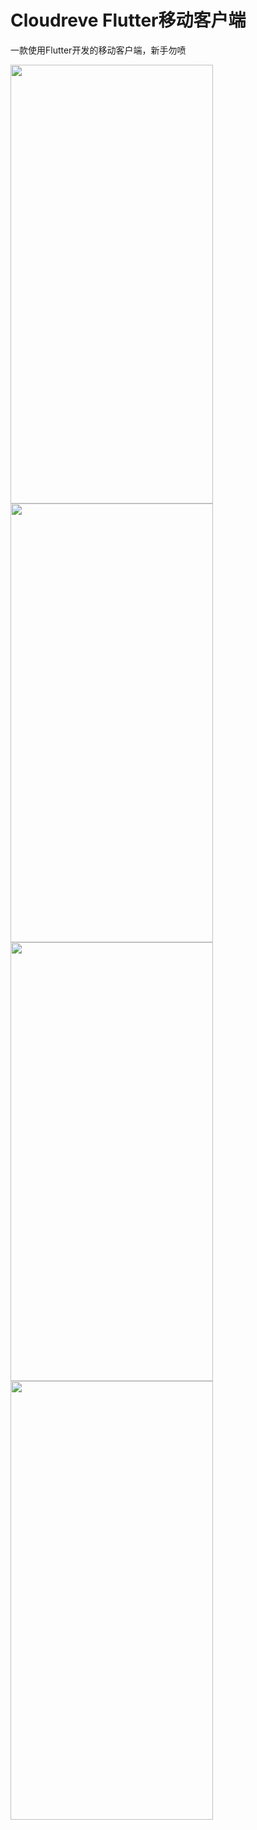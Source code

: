# Cloudreve Flutter移动客户端
一款使用Flutter开发的移动客户端，新手勿喷

<img src="https://user-images.githubusercontent.com/45156288/127761768-04910619-e264-4418-965e-eea7b41ccb12.png" width = "324" height = "702" alt="" align=center />
<img src="https://user-images.githubusercontent.com/45156288/127761818-d2f71889-a494-4ea7-8b20-66fa7a7f3674.png" width = "324" height = "702" alt="" align=center />
<img src="https://user-images.githubusercontent.com/45156288/127761819-a9e496ed-2a9c-495b-8577-0859c960d48d.png" width = "324" height = "702" alt="" align=center />
<img src="https://user-images.githubusercontent.com/45156288/127761819-a9e496ed-2a9c-495b-8577-0859c960d48d.png" width = "324" height = "702" alt="" align=center />
